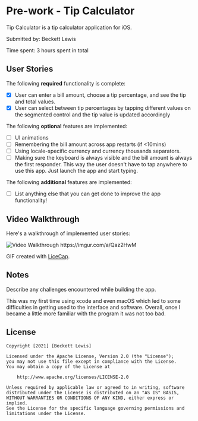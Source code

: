 # Pre-work - Tip Calculator

Tip Calculator is a tip calculator application for iOS.

Submitted by: Beckett Lewis

Time spent: 3 hours spent in total

## User Stories

The following **required** functionality is complete:

* [X] User can enter a bill amount, choose a tip percentage, and see the tip and total values.
* [X] User can select between tip percentages by tapping different values on the segmented control and the tip value is updated accordingly

The following **optional** features are implemented:

* [ ] UI animations
* [ ] Remembering the bill amount across app restarts (if <10mins)
* [ ] Using locale-specific currency and currency thousands separators.
* [ ] Making sure the keyboard is always visible and the bill amount is always the first responder. This way the user doesn't have to tap anywhere to use this app. Just launch the app and start typing.

The following **additional** features are implemented:

- [ ] List anything else that you can get done to improve the app functionality!

## Video Walkthrough

Here's a walkthrough of implemented user stories:

<img src='https://imgur.com/a/Qaz2HwM' title='Video Walkthrough' width='' alt='Video Walkthrough' />
https://imgur.com/a/Qaz2HwM

GIF created with [LiceCap](http://www.cockos.com/licecap/).

## Notes

Describe any challenges encountered while building the app.

This was my first time using xcode and even macOS which led to some difficulties in getting used to the interface and software. Overall, once I became a little more familiar with the program it was not too bad.

## License

    Copyright [2021] [Beckett Lewis]

    Licensed under the Apache License, Version 2.0 (the "License");
    you may not use this file except in compliance with the License.
    You may obtain a copy of the License at

        http://www.apache.org/licenses/LICENSE-2.0

    Unless required by applicable law or agreed to in writing, software
    distributed under the License is distributed on an "AS IS" BASIS,
    WITHOUT WARRANTIES OR CONDITIONS OF ANY KIND, either express or implied.
    See the License for the specific language governing permissions and
    limitations under the License.
